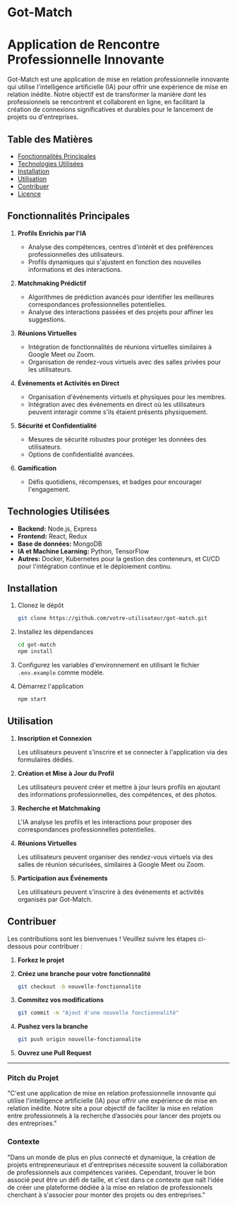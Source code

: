 
# Got-Match
# Application de Rencontre Professionnelle Innovante

Got-Match est une application de mise en relation professionnelle innovante qui utilise l'intelligence artificielle (IA) pour offrir une expérience de mise en relation inédite. Notre objectif est de transformer la manière dont les professionnels se rencontrent et collaborent en ligne, en facilitant la création de connexions significatives et durables pour le lancement de projets ou d'entreprises.

## Table des Matières

- [Fonctionnalités Principales](#fonctionnalités-principales)
- [Technologies Utilisées](#technologies-utilisées)
- [Installation](#installation)
- [Utilisation](#utilisation)
- [Contribuer](#contribuer)
- [Licence](#licence)

## Fonctionnalités Principales

1. **Profils Enrichis par l'IA**
   - Analyse des compétences, centres d'intérêt et des préférences professionnelles des utilisateurs.
   - Profils dynamiques qui s'ajustent en fonction des nouvelles informations et des interactions.

2. **Matchmaking Prédictif**
   - Algorithmes de prédiction avancés pour identifier les meilleures correspondances professionnelles potentielles.
   - Analyse des interactions passées et des projets pour affiner les suggestions.

3. **Réunions Virtuelles**
   - Intégration de fonctionnalités de réunions virtuelles similaires à Google Meet ou Zoom.
   - Organisation de rendez-vous virtuels avec des salles privées pour les utilisateurs.

4. **Événements et Activités en Direct**
   - Organisation d'événements virtuels et physiques pour les membres.
   - Intégration avec des événements en direct où les utilisateurs peuvent interagir comme s'ils étaient présents physiquement.

5. **Sécurité et Confidentialité**
   - Mesures de sécurité robustes pour protéger les données des utilisateurs.
   - Options de confidentialité avancées.

6. **Gamification**
   - Défis quotidiens, récompenses, et badges pour encourager l'engagement.


## Technologies Utilisées

- **Backend:** Node.js, Express
- **Frontend:** React, Redux
- **Base de données:** MongoDB
- **IA et Machine Learning:** Python, TensorFlow
- **Autres:** Docker, Kubernetes pour la gestion des conteneurs, et CI/CD pour l'intégration continue et le déploiement continu.

## Installation

1. Clonez le dépôt

    ```bash
    git clone https://github.com/votre-utilisateur/got-match.git
    ```

2. Installez les dépendances

    ```bash
    cd got-match
    npm install
    ```

3. Configurez les variables d'environnement en utilisant le fichier `.env.example` comme modèle.

4. Démarrez l'application

    ```bash
    npm start
    ```

## Utilisation

1. **Inscription et Connexion**

   Les utilisateurs peuvent s'inscrire et se connecter à l'application via des formulaires dédiés.

2. **Création et Mise à Jour du Profil**

   Les utilisateurs peuvent créer et mettre à jour leurs profils en ajoutant des informations professionnelles, des compétences, et des photos.

3. **Recherche et Matchmaking**

   L'IA analyse les profils et les interactions pour proposer des correspondances professionnelles potentielles.

4. **Réunions Virtuelles**

   Les utilisateurs peuvent organiser des rendez-vous virtuels via des salles de réunion sécurisées, similaires à Google Meet ou Zoom.

5. **Participation aux Événements**

   Les utilisateurs peuvent s'inscrire à des événements et activités organisés par Got-Match.

## Contribuer

Les contributions sont les bienvenues ! Veuillez suivre les étapes ci-dessous pour contribuer :

1. **Forkez le projet**

2. **Créez une branche pour votre fonctionnalité**

    ```bash
    git checkout -b nouvelle-fonctionnalite
    ```

3. **Commitez vos modifications**

    ```bash
    git commit -m "Ajout d'une nouvelle fonctionnalité"
    ```

4. **Pushez vers la branche**

    ```bash
    git push origin nouvelle-fonctionnalite
    ```

5. **Ouvrez une Pull Request**


---

### Pitch du Projet

"C'est une application de mise en relation professionnelle innovante qui utilise l'intelligence artificielle (IA) pour offrir une expérience de mise en relation inédite. Notre site a pour objectif de faciliter la mise en relation entre professionnels à la recherche d’associés pour lancer des projets ou des entreprises."

### Contexte

"Dans un monde de plus en plus connecté et dynamique, la création de projets entrepreneuriaux et d'entreprises nécessite souvent la collaboration de professionnels aux compétences variées. Cependant, trouver le bon associé peut être un défi de taille, et c'est dans ce contexte que naît l'idée de créer une plateforme dédiée à la mise en relation de professionnels cherchant à s'associer pour monter des projets ou des entreprises."

